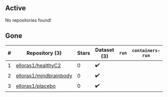 ## Active
No repositories found!

## Gone
| # | Repository (3) | Stars | Dataset (3) | `run` | `containers-run` |
| --- | --- | --- | --- | --- | --- |
| 1 | [elloras1/healthyC2](https://github.com/elloras1/healthyC2) | 0 | :heavy_check_mark: |  |  |
| 2 | [elloras1/mindbrainbody](https://github.com/elloras1/mindbrainbody) | 0 | :heavy_check_mark: |  |  |
| 3 | [elloras1/placebo](https://github.com/elloras1/placebo) | 0 | :heavy_check_mark: |  |  |
